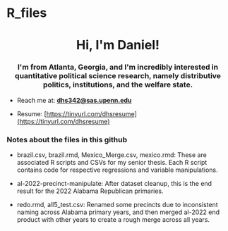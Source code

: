 # R_files
<h1 align="center">Hi, I'm Daniel!</h1>
<h3 align="center">I'm from Atlanta, Georgia, and I'm incredibly interested in quantitative political science research, namely distributive politics, institutions, and the welfare state.</h3>

- Reach me at: **dhs342@sas.upenn.edu**

- Resume: [https://tinyurl.com/dhsresume](https://tinyurl.com/dhsresume)

<h3 align="left">Notes about the files in this github</h3>

- brazil.csv, brazil.rmd, Mexico_Merge.csv, mexico.rmd: These are associated R scripts and CSVs for my senior thesis. Each R script contains code for respective regressions and variable manipulations.

- al-2022-precinct-manipulate: After dataset cleanup, this is the end result for the 2022 Alabama Republican primaries.

- redo.rmd, all5_test.csv: Renamed some precincts due to inconsistent naming across Alabama primary years, and then merged al-2022 end product with other years to create a rough merge across all years.
<p align="left">
</p>
